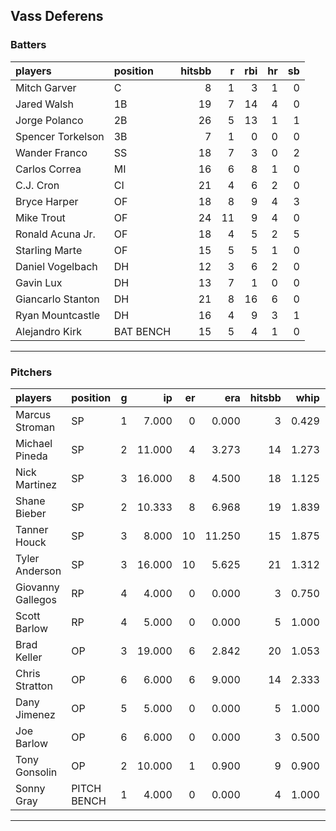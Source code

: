 ## Vass Deferens

### Batters

 
|players           |position  | hitsbb|  r| rbi| hr| sb| 
|:-----------------|:---------|------:|--:|---:|--:|--:| 
|Mitch Garver      |C         |      8|  1|   3|  1|  0| 
|Jared Walsh       |1B        |     19|  7|  14|  4|  0| 
|Jorge Polanco     |2B        |     26|  5|  13|  1|  1| 
|Spencer Torkelson |3B        |      7|  1|   0|  0|  0| 
|Wander Franco     |SS        |     18|  7|   3|  0|  2| 
|Carlos Correa     |MI        |     16|  6|   8|  1|  0| 
|C.J. Cron         |CI        |     21|  4|   6|  2|  0| 
|Bryce Harper      |OF        |     18|  8|   9|  4|  3| 
|Mike Trout        |OF        |     24| 11|   9|  4|  0| 
|Ronald Acuna Jr.  |OF        |     18|  4|   5|  2|  5| 
|Starling Marte    |OF        |     15|  5|   5|  1|  0| 
|Daniel Vogelbach  |DH        |     12|  3|   6|  2|  0| 
|Gavin Lux         |DH        |     13|  7|   1|  0|  0| 
|Giancarlo Stanton |DH        |     21|  8|  16|  6|  0| 
|Ryan Mountcastle  |DH        |     16|  4|   9|  3|  1| 
|Alejandro Kirk    |BAT BENCH |     15|  5|   4|  1|  0| 


* * *

### Pitchers

 
|players           |position    |  g|     ip| er|    era| hitsbb|  whip| so|  w| sv| 
|:-----------------|:-----------|--:|------:|--:|------:|------:|-----:|--:|--:|--:| 
|Marcus Stroman    |SP          |  1|  7.000|  0|  0.000|      3| 0.429|  5|  1|  0| 
|Michael Pineda    |SP          |  2| 11.000|  4|  3.273|     14| 1.273|  8|  0|  0| 
|Nick Martinez     |SP          |  3| 16.000|  8|  4.500|     18| 1.125| 17|  2|  0| 
|Shane Bieber      |SP          |  2| 10.333|  8|  6.968|     19| 1.839|  7|  0|  0| 
|Tanner Houck      |SP          |  3|  8.000| 10| 11.250|     15| 1.875| 10|  1|  0| 
|Tyler Anderson    |SP          |  3| 16.000| 10|  5.625|     21| 1.312| 15|  2|  0| 
|Giovanny Gallegos |RP          |  4|  4.000|  0|  0.000|      3| 0.750|  3|  0|  2| 
|Scott Barlow      |RP          |  4|  5.000|  0|  0.000|      5| 1.000|  4|  1|  1| 
|Brad Keller       |OP          |  3| 19.000|  6|  2.842|     20| 1.053|  8|  1|  0| 
|Chris Stratton    |OP          |  6|  6.000|  6|  9.000|     14| 2.333|  5|  1|  0| 
|Dany Jimenez      |OP          |  5|  5.000|  0|  0.000|      5| 1.000|  6|  0|  2| 
|Joe Barlow        |OP          |  6|  6.000|  0|  0.000|      3| 0.500|  6|  0|  6| 
|Tony Gonsolin     |OP          |  2| 10.000|  1|  0.900|      9| 0.900| 10|  2|  0| 
|Sonny Gray        |PITCH BENCH |  1|  4.000|  0|  0.000|      4| 1.000|  7|  0|  0| 


* * *


